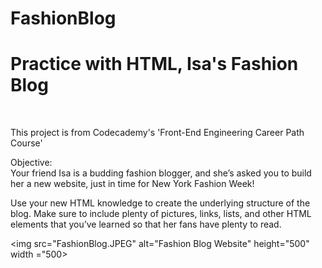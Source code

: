 # FashionBlog

<h1>Practice with HTML, Isa's Fashion Blog</h1>
<br>
<p>
This project is from Codecademy's 'Front-End Engineering Career Path Course'<br>
  
Objective: 
  <br>
Your friend Isa is a budding fashion blogger, and she’s asked you to build her a new website, just in time for New York Fashion Week!

Use your new HTML knowledge to create the underlying structure of the blog. Make sure to include plenty of pictures, links, lists, and other HTML elements that you’ve learned so that her fans have plenty to read.
</p>

<img src="FashionBlog.JPEG" alt="Fashion Blog Website" height="500" width ="500>
